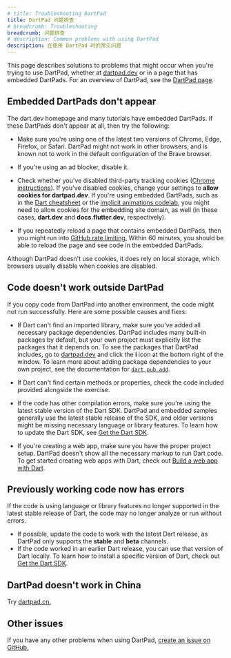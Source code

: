 ```yaml
---
# title: Troubleshooting DartPad
title: DartPad 问题排查
# breadcrumb: Troubleshooting
breadcrumb: 问题排查
# description: Common problems with using DartPad
description: 在使用 DartPad 时的常见问题
---
```


This page describes solutions to problems that might occur when
you're trying to use DartPad, whether at [dartpad.dev]({{site.dartpad}})
or in a page that has embedded DartPads.
For an overview of DartPad, see the
[DartPad page](/tools/dartpad).


## Embedded DartPads don't appear

The dart.dev homepage and many tutorials have embedded DartPads.
If these DartPads don't appear at all,
then try the following:

* Make sure you're using one of the latest two versions of Chrome,
  Edge, Firefox, or Safari.
  DartPad might not work in other browsers, and is known not to work in
  the default configuration of the Brave browser.

* If you're using an ad blocker, disable it.

* Check whether you've disabled third-party
  tracking cookies ([Chrome instructions][chrome-cookies]).
  If you've disabled cookies, change your settings to
  **allow cookies for dartpad.dev**.
  If you're using embedded DartPads,
  such as in the [Dart cheatsheet](/resources/dart-cheatsheet) or the
  [implicit animations codelab]({{site.flutter-docs}}/codelabs/implicit-animations),
  you might need to allow cookies for the embedding site domain, as well
  (in these cases, **dart.dev** and **docs.flutter.dev**, respectively).

* If you repeatedly reload a page that contains embedded DartPads, 
  then you might run into [GitHub rate limiting.][]
  Within 60 minutes, you should be able to reload the page and 
  see code in the embedded DartPads.

Although DartPad doesn't use cookies, it does rely on local storage,
which browsers usually disable when cookies are disabled.


## Code doesn't work outside DartPad

If you copy code from DartPad into another environment,
the code might not run successfully.
Here are some possible causes and fixes:

* If Dart can't find an imported library,
  make sure you've added all necessary package dependencies.
  DartPad includes many built-in packages by default,
  but your own project must explicitly list the packages that it depends on.
  To see the packages that DartPad includes, 
  go to [dartpad.dev]({{site.dartpad}}) 
  and click the **i** icon at the bottom right of the window.
  To learn more about adding package dependencies to your own project,
  see the documentation for [`dart pub add`](/tools/pub/cmd/pub-add).

* If Dart can't find certain methods or properties,
  check the code included provided alongside the exercise.

* If the code has other compilation errors,
  make sure you're using the latest stable version of the Dart SDK.
  DartPad and embedded samples 
  generally use the latest stable release of the SDK,
  and older versions might be missing necessary language or library features.
  To learn how to update the Dart SDK,
  see [Get the Dart SDK](/get-dart).

* If you're creating a web app,
  make sure you have the proper project setup.
  DartPad doesn't show all the necessary markup to run Dart code.
  To get started creating web apps with Dart,
  check out [Build a web app with Dart](/web/get-started).

## Previously working code now has errors

If the code is using language or library features no longer supported
in the latest stable release of Dart,
the code may no longer analyze or run without errors.

* If possible, update the code to work with the latest Dart release,
  as DartPad only supports the **stable** and **beta** channels.
* If the code worked in an earlier Dart release,
  you can use that version of Dart locally.
  To learn how to install a specific version of Dart,
  check out [Get the Dart SDK](/get-dart).

## DartPad doesn't work in China
  
Try [dartpad.cn.](https://dartpad.cn)

## Other issues

If you have any other problems when using DartPad,
[create an issue on GitHub.][new-issue]

[GitHub rate limiting.]: https://docs.github.com/en/rest/overview/resources-in-the-rest-api#rate-limiting
[browser]: /resources/faq#q-what-browsers-do-you-support-as-javascript-compilation-targets
[chrome-cookies]: https://support.google.com/chrome/answer/95647
[new-issue]: {{site.repo.dart.org}}/dart-pad/issues/new
